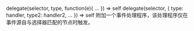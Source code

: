 delegate(selector, type, function(e){ ... })  ⇒ self
delegate(selector, { type: handler, type2: handler2, ... })  ⇒ self
附加一个事件处理程序，该处理程序仅在事件源自与选择器匹配的节点时触发。